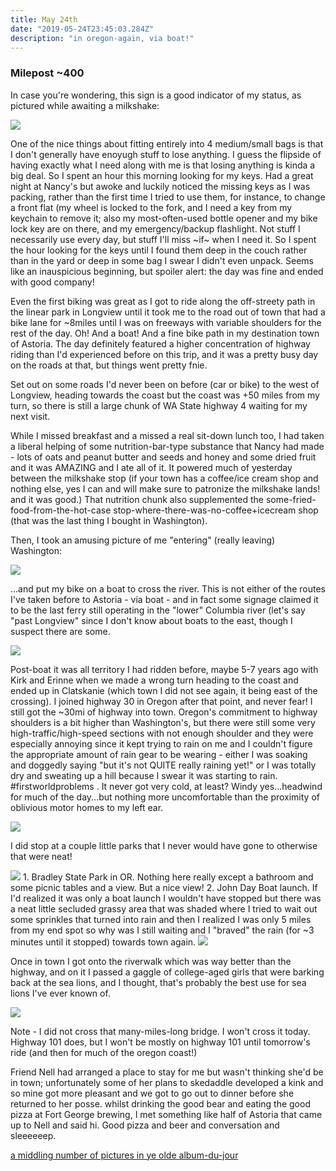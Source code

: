 ```yaml
---
title: May 24th
date: "2019-05-24T23:45:03.284Z"
description: "in oregon-again, via boat!"
---
```


### Milepost ~400

In case you're wondering, this sign is a good indicator of my status, as pictured while awaiting a milkshake:

<img src=/pictures/24may/soul.jpg>

One of the nice things about fitting entirely into 4 medium/small bags is that I don't generally have enoyugh stuff to lose anything.  I guess the flipside of having exactly what I need along with me is that losing anything is kinda a big deal.  So I spent an hour this morning looking for my keys.  Had a great night at Nancy's but awoke and luckily noticed the missing keys as I was packing, rather than the first time I tried to use them, for instance, to change a front flat (my wheel is locked to the fork, and I need a key from my keychain to remove it;  also my most-often-used bottle opener and my bike lock key are on there, and my emergency/backup flashlight.   Not stuff I necessarily use every day, but stuff I'll miss ~if~ when I need it.  So I spent the hour looking for the keys until I found them deep in the couch rather than in the yard or deep in some bag I swear I didn't even unpack.  Seems like an inauspicious beginning, but spoiler alert: the day was fine and ended with good company!

Even the first biking was great as I got to ride along the off-streety path in the linear park in Longview until it took me to the road out of town that had a bike lane for ~8miles until I was on freeways with variable shoulders for the rest of the day.  Oh!  And a boat!  And a fine bike path in my destination town of Astoria.  The day definitely featured a higher concentration of highway riding than I'd experienced before on this trip, and it was a pretty busy day on the roads at that, but things went pretty fnie.

Set out on some roads I'd never been on before (car or bike) to the west of Longview, heading towards the coast but the coast was +50 miles from my turn, so there is still a large chunk of WA State highway 4 waiting for my next visit.

While I missed breakfast and a missed a real sit-down lunch too, I had taken a liberal helping of some nutrition-bar-type substance that Nancy had made - lots of oats and peanut butter and seeds and honey and some dried fruit and it was AMAZING and I ate all of it. It powered much of yesterday between the milkshake stop (if your town has a coffee/ice cream shop and nothing else, yes I can and will make sure to patronize the milkshake lands! and it was good.)  That nutrition chunk also supplemented the some-fried-food-from-the-hot-case stop-where-there-was-no-coffee+icecream shop (that was the last thing I bought in Washington).  

Then, I took an amusing picture of me "entering" (really leaving) Washington:

<img src=/pictures/24may/seksi.jpg>

...and put my bike on a boat to cross the river.  This is not either of the routes I've taken before to Astoria - via boat - and in fact some signage claimed it to be the last ferry still operating in the "lower" Columbia river (let's say "past Longview" since I don't know about boats to the east, though I suspect there are some.


<img src=/pictures/24may/boat.jpg>


Post-boat it was all territory I had ridden before, maybe 5-7 years ago with Kirk and Erinne when we made a wrong turn heading to the coast and ended up in Clatskanie (which town I did not see again, it being east of the crossing).  I joined highway 30 in Oregon after that point, and never fear! I still got the ~30mi of highway into town.  Oregon's commitment to highway shoulders is a bit higher than Washington's, but there were still some very high-traffic/high-speed sections with not enough shoulder and they were especially annoying since it kept trying to rain on me and I couldn't figure the appropriate amount of rain gear to be wearing - either I was soaking and doggedly saying "but it's not QUITE really raining yet!" or I was totally dry and sweating up a hill because I swear it was starting to rain.  #firstworldproblems .  It never got very cold, at least?  Windy yes...headwind for much of the day...but nothing more uncomfortable than the proximity of oblivious motor homes to my left ear.

<img src=/pictures/24may/welcometooregon.jpg>

I did stop at a couple little parks that I never would have gone to otherwise that were neat!

<img src=/pictures/24may/bradley.jpg>
1. Bradley State Park in OR.  Nothing here really except a bathroom and some picnic tables and a view.  But a nice view!
2. John Day Boat launch.  If I'd realized it was only a boat launch I wouldn't have stopped but there was a neat little secluded grassy area that was shaded where I tried to wait out some sprinkles that turned into rain and then I realized I was only 5 miles from my end spot so why was I still waiting and I "braved" the rain (for ~3 minutes until it stopped) towards town again.

<img src=/pictures/24may/johnday.jpg>

Once in town I got onto the riverwalk which was way better than the highway, and on it I passed a gaggle of college-aged girls that were barking back at the sea lions, and I thought, that's probably the best use for sea lions I've ever known of.

<img src=/pictures/24may/notmybridge.jpg>

Note - I did not cross that many-miles-long bridge.  I won't cross it today.  Highway 101 does, but I won't be mostly on highway 101 until tomorrow's ride (and then for much of the oregon coast!)

Friend Nell had arranged a place to stay for me but wasn't thinking she'd be in town; unfortunately some of her plans to skedaddle developed a kink and so mine got more pleasant and we got to go out to dinner before she returned to her posse.  whilst drinking the good bear and eating the good pizza at Fort George brewing, I met something like half of Astoria that came up to Nell and said hi.  Good pizza and beer and conversation and sleeeeeep.

[a middling number of pictures in ye olde album-du-jour](https://photos.app.goo.gl/ShKQAAxLbfUL4zG56)
